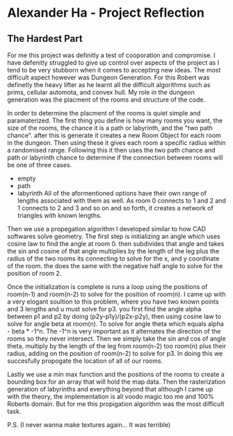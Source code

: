 # Alexander Ha - Project Reflection

## The Hardest Part

For me this project was definitly a test of cooporation and compromise. I have defenitly struggled to give up control over aspects of the project as I tend to be very stubborn when it comes to accepting new ideas. The most difficult aspect however was Dungeon Generation. For this Robert was definetly the heavy lifter as he learnt all the difficult algorithms such as prims, cellular automota, and convex hull. My role in the dungeon generation was the placment of the rooms and structure of the code.

In order to determine the placment of the rooms is quiet simple and paramaterized. The first thing you define is how many rooms you want, the size of the rooms, the chance it is a path or labyrinth, and the "two path chance". after this is generate it creates a new Room Object for each room in the dungeon. Then using these it gives each room a specific radius within a randomised range. Following this it then uses the two path chance and path or labyrinth chance to determine if the connection between rooms will be one of three cases. 
- empty 
- path
- labyrinth 
All of the aformentioned options have their own range of lengths associated with them as well. As room 0 connects to 1 and 2 and 1 connects to 2 and 3 and so on and so forth, it creates a network of triangles with known lengths. 

Then we use a propegation algorithm I developed similar to how CAD softwares solve geometry. The first step is initializing an angle which uses cosine law to find the angle at room 0. then subdivides that angle and takes the sin and cosine of that angle multiplies by the length of the leg plus the radius of the two rooms its connecting to solve for the x, and y coordinate of the room. the does the same with the negative half angle to solve for the position of room 2.

Once the initialization is complete is runs a loop using the positions of room(n-1) and room(n-2) to solve for the position of room(n). I came up with a very elogant soultion to this problem, where you have two known points and 3 lengths and u must solve for p3. you first find the angle alpha between p1 and p2 by doing (p2y-p1y)/(p2x-p2y), then using cosine law to solve for angle beta at room(n). To solve for angle theta which equals alpha - beta * -1^n. The -1^n is very important as it alternates the direction of the rooms so they never intersect. Then we simply take the sin and cos of angle theta, multiply by the length of the leg from room(n-2) too room(n) plus their radius, adding on the position of room(n-2) to solve for p3. In doing this we succesfully propogate the location of all of our rooms.

Lastly we use a min max function and the positions of the rooms to create a bounding box for an array that will hold the map data. Then the rasterization generation of labyrinths and everything beyond that although I came up with the theory, the implementation is all voodo magic too me and 100% Roberts domain. But for me this propigation algorithm was the most difficult task.

P.S. (I never wanna make textures again... It was terrible)